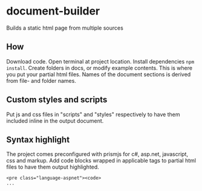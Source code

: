 # document-builder
Builds a static html page from multiple sources

## How
Download code. Open terminal at project location. Install dependencies `npm install`. Create folders in docs, or modify example contents. This is where you put your partial html files. Names of the document sections is derived from file- and folder names.

## Custom styles and scripts
Put js and css files in "scripts" and "styles" respectively to have them included inline in the output document.

## Syntax highlight
The project comes preconfigured with prismjs for c#, asp.net, javascript, css and markup. Add code blocks wrapped in applicable tags to partial html files to have them output highlighted.
```
<pre class="language-aspnet"><code>
...

